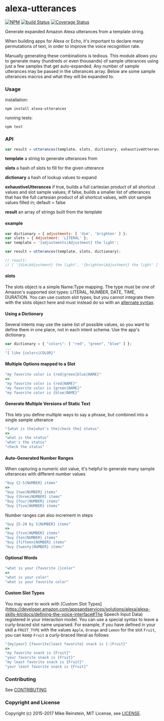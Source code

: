 # alexa-utterances

[![NPM](https://img.shields.io/npm/v/alexa-utterances.svg)](https://www.npmjs.com/package/alexa-utterances/)
[![build Status](https://travis-ci.org/alexa-js/alexa-utterances.svg?branch=master)](https://travis-ci.org/alexa-js/alexa-utterances)
[![Coverage Status](https://coveralls.io/repos/github/alexa-js/alexa-utterances/badge.svg?branch=master)](https://coveralls.io/github/alexa-js/alexa-utterances?branch=master)

Generate expanded Amazon Alexa utterances from a template string.

When building apps for Alexa or Echo, it's important to declare many permutations of text, in order to improve the voice recognition rate.

Manually generating these combinations is tedious. This module allows you to generate many (hundreds or even thousands) of sample utterances using just a few samples that get auto-expanded. Any number of sample utterances may be passed in the utterances array. Below are some sample utterances macros and what they will be expanded to.

### Usage

installation:
```
npm install alexa-utterances
```

running tests:
```
npm test
```

### API

```javascript
var result = utterances(template, slots, dictionary, exhaustiveUtterances);
```

**template** a string to generate utterances from

**slots** a hash of slots to fill for the given utterance

**dictionary** a hash of lookup values to expand

**exhaustiveUtterances** if true, builds a full cartesian product of all shortcut values and slot sample values; if false, builds a smaller list of utterances that has the full cartesian product of all shortcut values, with slot sample values filled in; default = false

**result** an array of strings built from the template



#### example

```javascript
var dictionary = { adjustments: [ 'dim', 'brighten' ] };
var slots = { Adjustment: 'LITERAL' };
var template = '{adjustments|Adjustment} the light';

var result = utterances(template, slots, dictionary);

// result:
// [ '{dim|Adjustment} the light', '{brighten|Adjustment} the light' ]
```

#### slots

The slots object is a simple Name:Type mapping. The type must be one of Amazon's supported slot types: LITERAL, NUMBER, DATE, TIME, DURATION. You can use custom slot types, but you cannot integrate them with the slots object here and must instead do so with an [alternate syntax](#custom-slot-types).


#### Using a Dictionary

Several intents may use the same list of possible values, so you want to define them in one place, not in each intent schema. Use the app's dictionary.

```javascript
var dictionary = { "colors": [ "red", "green", "blue" ] };
...
"I like {colors|COLOR}"
```

#### Multiple Options mapped to a Slot
```javascript
"my favorite color is {red|green|blue|NAME}"
=>
"my favorite color is {red|NAME}"
"my favorite color is {green|NAME}"
"my favorite color is {blue|NAME}"
```

#### Generate Multiple Versions of Static Text

This lets you define multiple ways to say a phrase, but combined into a single sample utterance

```javascript
"{what is the|what's the|check the} status"
=>
"what is the status"
"what's the status"
"check the status"
```

#### Auto-Generated Number Ranges

When capturing a numeric slot value, it's helpful to generate many sample utterances with different number values

```javascript
"buy {2-5|NUMBER} items"
=>
"buy {two|NUMBER} items"
"buy {three|NUMBER} items"
"buy {four|NUMBER} items"
"buy {five|NUMBER} items"
```

Number ranges can also increment in steps

```javascript
"buy {5-20 by 5|NUMBER} items"
=>
"buy {five|NUMBER} items"
"buy {ten|NUMBER} items"
"buy {fifteen|NUMBER} items"
"buy {twenty|NUMBER} items"
```

#### Optional Words

```javascript
"what is your {favorite |}color"
=>
"what is your color"
"what is your favorite color"
```

#### Custom Slot Types <a name="custom-slot-types"></a>

You may want to work with [Custom Slot Types](https://developer.amazon.com/appsandservices/solutions/alexa/alexa-skills-kit/docs/defining-the-voice-interface#The Speech Input Data) registered in your interaction model. You can use a special syntax to leave a curly-braced slot name unparsed. For example, if you have defined in your skill a `FRUIT_TYPE` with the values `Apple`, `Orange` and `Lemon` for the slot `Fruit`, you can keep `Fruit` a curly-braced literal as follows

```javascript
"{my|your} {favorite|least favorite} snack is {-|Fruit}"
=>
"my favorite snack is {Fruit}"
"your favorite snack is {Fruit}"
"my least favorite snack is {Fruit}"
"your least favorite snack is {Fruit}"
```

### Contributing

See [CONTRIBUTING](CONTRIBUTING.md)

### Copyright and License

Copyright (c) 2015-2017 Mike Reinstein, MIT License, see [LICENSE](LICENSE).

